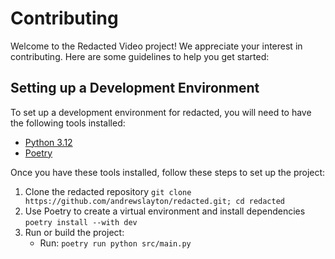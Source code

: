 # Contributing

Welcome to the Redacted Video project! We appreciate your interest in contributing. Here are some guidelines to help you get started:

## Setting up a Development Environment

To set up a development environment for redacted, you will need to have the following tools installed:

- [Python 3.12](https://www.python.org/)
- [Poetry](https://python-poetry.org/)

Once you have these tools installed, follow these steps to set up the project:

1. Clone the redacted repository
   `git clone https://github.com/andrewslayton/redacted.git; cd redacted`
2. Use Poetry to create a virtual environment and install dependencies
   `poetry install --with dev`
3. Run or build the project:
   - Run: `poetry run python src/main.py`
